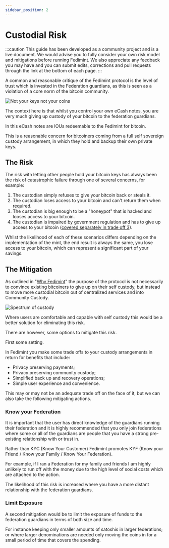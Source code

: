 ```yaml
---
sidebar_position: 2
---
```


# Custodial Risk

:::caution
This guide has been developed as a community project and is a live document. We would advise you to fully consider your own risk model and mitigations before running Fedimint. We also appreciate any feedback you may have and you can submit edits, corrections and pull requests through the link at the bottom of each page.
:::

A common and reasonable critique of the Fedimint protocol is the level of trust which is invested in the Federation guardians, as this is seen as a violation of a core norm of the bitcoin community.

<div style={{textAlign: 'center'}}>

![Not your keys not your coins](/img/raw-figures/fm-notyourkeys.excalidraw.png)

</div>

The context here is that whilst you control your own eCash notes, you are very much giving up custody of your bitcoin to the federation guardians.

In this eCash notes are IOUs redeemable to the Fedimint for bitcoin.

This is a reasonable concern for bitcoiners coming from a full self sovereign custody arrangement, in which they hold and backup their own private keys.

## The Risk

The risk with letting other people hold your bitcoin keys has always been the risk of catastrophic failure through one of several concerns, for example:

1. The custodian simply refuses to give your bitcoin back or steals it.
2. The custodian loses access to your bitcoin and can't return them when required.
3. The custodian is big enough to be a "honeypot" that is hacked and looses access to your bitcoin.
4. The custodian is impaired by government regulation and has to give up access to your bitcoin ([covered separately in trade off 3](RegulatoryRisk)).

Whilst the likelihood of each of these scenarios differs depending on the implementation of the mint, the end result is always the same, you lose access to your bitcoin, which can represent a significant part of your savings.

## The Mitigation

As outlined in "[Why Fedimint](../GettingStarted/Why-Fedimint)" the purpose of the protocol is not necessarily to convince existing bitcoiners to give up on their self custody, but instead to move more custodial bitcoin out of centralized services and into Community Custody.

![Spectrum of custody](/img/raw-figures/fm-spectrum-custody.excalidraw.png)

Where users are comfortable and capable with self custody this would be a better solution for eliminating this risk.

There are however, some options to mitigate this risk.

First some setting.

In Fedimint you make some trade offs to your custody arrangements in return for benefits that include:

- Privacy preserving payments;
- Privacy preserving community custody;
- Simplified back up and recovery operations;
- Simple user experience and convenience.

This may or may not be an adequate trade off on the face of it, but we can also take the following mitigating actions.

### Know your Federation

It is important that the user has direct knowledge of the guardians running their federation and it is highly recommended that you only join federations where some or all of the guardians are people that you have a strong pre-existing relationship with or trust in.

Rather than KYC (Know Your Customer) Fedimint promotes KYF (Know your Friend / Know your Family / Know Your Federation).

For example, if I ran a Federation for my family and friends I am highly unlikely to run off with the money due to the high level of social costs which are attached to the action.

The likelihood of this risk is increased where you have a more distant relationship with the federation guardians.

### Limit Exposure

A second mitigation would be to limit the exposure of funds to the federation guardians in terms of both size and time.

For instance keeping only smaller amounts of satoshis in larger federations; or where larger denominations are needed only moving the coins in for a small period of time that covers the spending.
